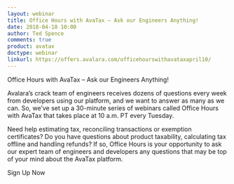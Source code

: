 ```yaml
---
layout: webinar
title: Office Hours with AvaTax – Ask our Engineers Anything!
date: 2018-04-10 10:00
author: Ted Spence
comments: true
product: avatax
doctype: webinar
linkurl: https://offers.avalara.com/officehourswithavataxapril10/
---
```


Office Hours with AvaTax – Ask our Engineers Anything!

Avalara’s crack team of engineers receives dozens of questions every week from developers using our platform, and we want to answer as many as we can. So, we’ve set up a 30-minute series of webinars called Office Hours with AvaTax that takes place at 10 a.m. PT every Tuesday.

Need help estimating tax, reconciling transactions or exemption certificates? Do you have questions about product taxability, calculating tax offline and handling refunds?  If so, Office Hours is your opportunity to ask our expert team of engineers and developers any questions that may be top of your mind about the AvaTax platform.

Sign Up Now
